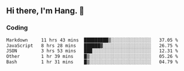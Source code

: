 ## Hi there, I'm Hang. 👋

### Coding

<!--START_SECTION:waka-->

```txt
Markdown     11 hrs 43 mins  █████████▒░░░░░░░░░░░░░░░   37.05 %
JavaScript   8 hrs 28 mins   ██████▓░░░░░░░░░░░░░░░░░░   26.75 %
JSON         3 hrs 53 mins   ███░░░░░░░░░░░░░░░░░░░░░░   12.31 %
Other        1 hr 39 mins    █▒░░░░░░░░░░░░░░░░░░░░░░░   05.26 %
Bash         1 hr 31 mins    █▒░░░░░░░░░░░░░░░░░░░░░░░   04.79 %
```

<!--END_SECTION:waka-->
